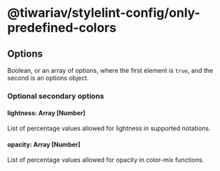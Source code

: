# @tiwariav/stylelint-config/only-predefined-colors

## Options

Boolean, or an array of options, where the first element is `true`, and the second is an options object.

### Optional secondary options

#### lightness: Array [Number]

List of percentage values allowed for lightness in supported notations.

#### opacity: Array [Number]

List of percentage values allowed for opacity in color-mix functions.
